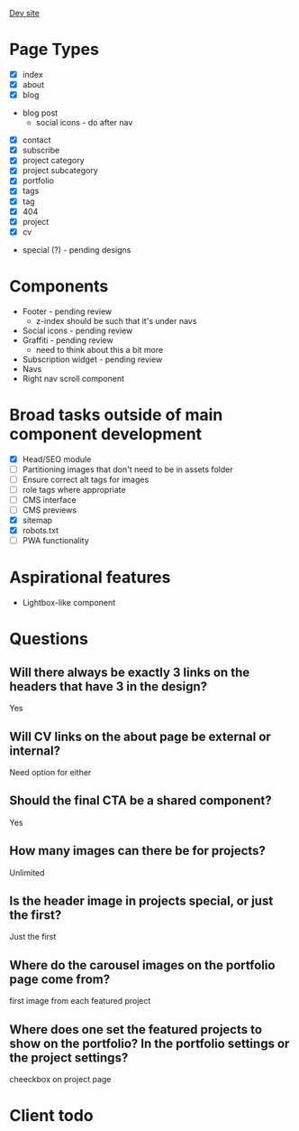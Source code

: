 [Dev site](https://alexander-golob.netlify.com)

# Page Types

- [x] index
- [x] about
- [x] blog
- blog post
  - social icons - do after nav
- [x] contact
- [x] subscribe
- [x] project category
- [x] project subcategory
- [x] portfolio
- [x] tags
- [x] tag
- [x] 404
- [x] project
- [x] cv
- special (?) - pending designs

# Components

- Footer - pending review
  - z-index should be such that it's under navs
- Social icons - pending review
- Graffiti - pending review
  - need to think about this a bit more
- Subscription widget - pending review
- Navs
- Right nav scroll component

# Broad tasks outside of main component development

- [x] Head/SEO module
- [ ] Partitioning images that don't need to be in assets folder
- [ ] Ensure correct alt tags for images
- [ ] role tags where appropriate
- [ ] CMS interface
- [ ] CMS previews
- [x] sitemap
- [x] robots.txt
- [ ] PWA functionality

# Aspirational features

- Lightbox-like component

# Questions

## Will there always be exactly 3 links on the headers that have 3 in the design?

Yes

## Will CV links on the about page be external or internal?

Need option for either

## Should the final CTA be a shared component?

Yes

## How many images can there be for projects?

Unlimited

## Is the header image in projects special, or just the first?

Just the first

## Where do the carousel images on the portfolio page come from?

first image from each featured project

## Where does one set the featured projects to show on the portfolio? In the portfolio settings or the project settings?

cheeckbox on project page

# Client todo
